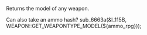 Returns the model of any weapon.

Can also take an ammo hash?
sub_6663a(&l_115B, WEAPON::GET_WEAPONTYPE_MODEL(${ammo_rpg}));
